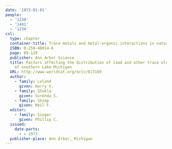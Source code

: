 ```yaml
---
date: '1973-01-01'
people:
  - '1238'
  - '1491'
  - '1234'
csl:
  type: chapter
  container-title: Trace metals and metal-organic interactions in natural waters
  ISBN: 0-250-40014-6
  page: 89-129
  publisher: Ann Arbor Science
  title: Factors affecting the distribution of lead and other trace elements in sediments
    of southern Lake Michigan
  URL: http://www.worldcat.org/oclc/813189
  author:
    - family: Leland
      given: Harry V.
    - family: Shukla
      given: Surenda S.
    - family: Shimp
      given: Neil F.
  editor:
    - family: Singer
      given: Phillip C.
  issued:
    date-parts:
      - - 1973
  publisher-place: Ann Arbor, Michigan
---
```

